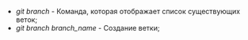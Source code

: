* *git branch* - Команда, которая отображает список существующих веток;
* *git branch branch_name* - Создание ветки;

